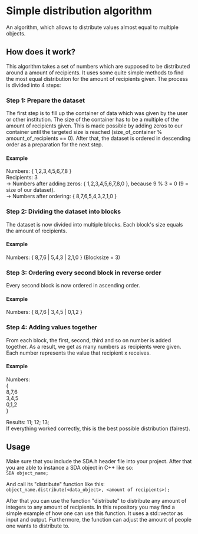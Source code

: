 # Simple distribution algorithm
An algorithm, which allows to distribute values almost equal to multiple objects.

## How does it work?

This algorithm takes a set of numbers which are supposed to be distributed around a amount of recipients. It uses some quite simple methods to find the most equal distribution for the amount of recipients given. The process is divided into 4 steps:

### Step 1: Prepare the dataset
The first step is to fill up the container of data which was given by the user or other institution. The size of the container has to be a multiple of the amount of recipients given. This is made possible by adding zeros to our container until the targeted size is reached (size_of_container % amount_of_recipients == 0). After that, the dataset is ordered in descending order as a preparation for the next step.

#### Example
Numbers: { 1,2,3,4,5,6,7,8 }   
Recipients: 3   
&rarr; Numbers after adding zeros: { 1,2,3,4,5,6,7,8,0 }, because 9 % 3 = 0 (9 = size of our dataset).   
&rarr; Numbers after ordering: { 8,7,6,5,4,3,2,1,0 }   

### Step 2: Dividing the dataset into blocks
The dataset is now divided into multiple blocks. Each block's size equals the amount of recipients.

#### Example
Numbers: { 8,7,6 | 5,4,3 | 2,1,0 } (Blocksize = 3)

### Step 3: Ordering every second block in reverse order
Every second block is now ordered in ascending order.

#### Example
Numbers: { 8,7,6 | 3,4,5 | 0,1,2 }

### Step 4: Adding values together
From each block, the first, second, third and so on number is added together. As a result, we get as many numbers as recipients were given. Each number represents the value that recipient x receives.

#### Example
Numbers:    
{    
  8,7,6   
  3,4,5   
  0,1,2   
}   

Results: 11; 12; 13;     
If everything worked correctly, this is the best possible distribution (fairest).

## Usage

Make sure that you include the SDA.h header file into your project. After that you are able to instance a SDA object in C++ like so:   
```SDA object_name;```   

And call its "distribute" function like this:   
```object_name.distribute(<data_object>, <amount of recipients>);```   

After that you can use the function "distribute" to distribute any amount of integers to any amount of recipients. In this repository you may find a simple example of how one can use this function. It uses a std::vector<int> as input and output. Furthermore, the function can adjust the amount of people one wants to distribute to.